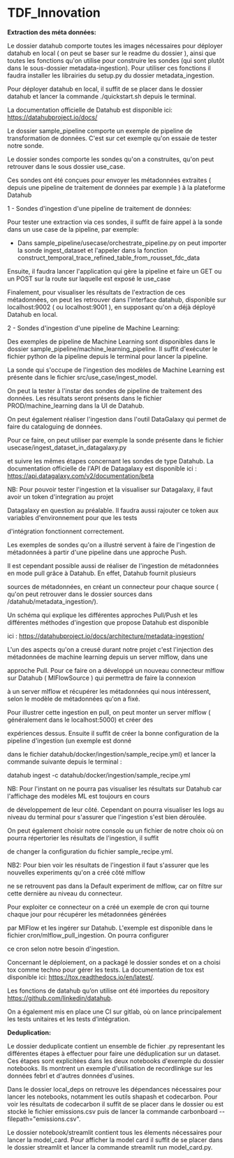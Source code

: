 # TDF_Innovation


**Extraction des méta données:**

Le dossier datahub comporte toutes les images nécessaires pour déployer datahub en local ( on peut se baser sur le readme du dossier ), ainsi que toutes les fonctions qu'on utilise pour construire les sondes (qui sont plutôt dans le sous-dossier metadata-ingestion). Pour utiliser ces fonctions il faudra installer les librairies du setup.py du dossier metadata_ingestion.

Pour déployer datahub en local, il suffit de se placer dans le dossier datahub et lancer la commande ./quickstart.sh depuis le terminal.

La documentation officielle de Datahub est disponible ici: https://datahubproject.io/docs/

Le dossier sample_pipeline comporte un exemple de pipeline de transformation de données. C'est sur cet exemple qu'on essaie de tester notre sonde.

Le dossier sondes comporte les sondes qu'on a construites, qu'on peut retrouver dans le sous dossier use_case.

Ces sondes ont été conçues pour envoyer les métadonnées extraites ( depuis une pipeline de traitement de données par exemple ) à la plateforme Datahub

1 - Sondes d'ingestion d'une pipeline de traitement de données:

Pour tester une extraction via ces sondes, il suffit de faire appel à la sonde dans un use case de la pipeline, par exemple:

* Dans sample_pipeline/usecase/orchestrate_pipeline.py on peut importer la sonde ingest_dataset et l'appeler dans la fonction construct_temporal_trace_refined_table_from_rousset_fdc_data

Ensuite, il faudra lancer l'application qui gère la pipeline et faire un GET ou un POST sur la route sur laquelle est exposé le use_case

Finalement, pour visualiser les résultats de l'extraction de ces métadonnées, on peut les retrouver dans l'interface datahub, disponible sur localhost:9002 ( ou localhost:9001 ), en supposant qu'on a déjà déployé Datahub en local.

2 - Sondes d'ingestion d'une pipeline de Machine Learning:

Des exemples de pipeline de Machine Learning sont disponibles dans le dossier sample_pipeline/machine_learning_pipeline. Il suffit d'exécuter le fichier python de la pipeline depuis le terminal pour lancer la pipeline.

La sonde qui s'occupe de l'ingestion des modèles de Machine Learning est présente dans le fichier src/use_case/ingest_model.

On peut la tester à l'instar des sondes de pipeline de traitement des données. Les résultats seront présents dans le fichier PROD/machine_learning dans la UI de Datahub.

On peut également réaliser l'ingestion dans l'outil DataGalaxy qui permet de faire du cataloguing de données.

Pour ce faire, on peut utiliser par exemple la sonde présente dans le fichier usecase/ingest_dataset_in_datagalaxy.py
 
et suivre les mêmes étapes concernant les sondes de type Datahub. La documentation officielle de l'API de Datagalaxy est disponible ici : https://api.datagalaxy.com/v2/documentation/beta

NB: Pour pouvoir tester l'ingestion et la visualiser sur Datagalaxy, il faut avoir un token d'integration au projet

Datagalaxy en question au préalable. Il faudra aussi rajouter ce token aux variables d'environnement pour que les tests

d'intégration fonctionnent correctement.


Les exemples de sondes qu'on a illustré servent à faire de l'ingestion de métadonnées à partir d'une pipeline dans une approche Push.

Il est cependant possible aussi de réaliser de l'ingestion de métadonnées en mode pull grâce à Datahub. En effet, Datahub fournit plusieurs

sources de métadonnées, en créant un connecteur pour chaque source ( qu'on peut retrouver dans le dossier sources dans /datahub/metadata_ingestion/).

Un schéma qui explique les différentes approches Pull/Push et les différentes méthodes d'ingestion que propose Datahub est disponible

ici : https://datahubproject.io/docs/architecture/metadata-ingestion/

L'un des aspects qu'on a creusé durant notre projet c'est l'injection des métadonnées de machine learning depuis un server mlflow, dans une 

approche Pull. Pour ce faire on a développé un nouveau connecteur mlflow sur Datahub ( MlFlowSource ) qui permettra de faire la connexion

à un server mlflow et récupérer les métadonnées qui nous intéressent, selon le modèle de métadonnées qu'on a fixé. 

Pour illustrer cette ingestion en pull, on peut monter un server mlflow ( généralement dans le localhost:5000) et créer des 

expériences dessus. Ensuite il suffit de créer la bonne configuration de la pipeline d'ingestion (un exemple est donné 

dans le fichier datahub/docker/ingestion/sample_recipe.yml) et lancer la commande suivante depuis le terminal :

datahub ingest -c datahub/docker/ingestion/sample_recipe.yml

NB: Pour l'instant on ne pourra pas visualiser les résultats sur Datahub car l'affichage des modèles ML est toujours en cours

de développement de leur côté. Cependant on pourra visualiser les logs au niveau du terminal pour s'assurer que l'ingestion s'est bien déroulée.

On peut également choisir notre console ou un fichier de notre choix où on pourra répertorier les résultats de l'ingestion, il suffit

de changer la configuration du fichier sample_recipe.yml.

NB2: Pour bien voir les résultats de l'ingestion il faut s'assurer que les nouvelles experiments qu'on a créé côté mlflow 

ne se retrouvent pas dans la Default experiment de mlflow, car on filtre sur cette dernière au niveau du connecteur.

Pour exploiter ce connecteur on a créé un exemple de cron qui tourne chaque jour pour récupérer les métadonnées générées

par MlFlow et les ingérer sur Datahub. L'exemple est disponible dans le fichier cron/mlflow_pull_ingestion. On pourra configurer

ce cron selon notre besoin d'ingestion.


Concernant le déploiement, on a packagé le dossier sondes et on a choisi tox comme techno pour gérer les tests. La documentation de tox est disponible ici: https://tox.readthedocs.io/en/latest/. 

Les fonctions de datahub qu’on utilise ont été importées du repository https://github.com/linkedin/datahub. 

On a également mis en place une CI sur gitlab, où on lance principalement les tests unitaires et les tests d’intégration. 


**Deduplication:**

Le dossier deduplicate contient un ensemble de fichier .py representant les différentes étapes à effectuer pour faire une déduplication sur un dataset. Ces étapes sont explicitées dans les deux notebooks d'exemple du dossier notebooks. Ils montrent un exemple d'utilisation de recordlinkge sur les données febrl et d'autres données d'usines.

Dans le dossier local_deps on retrouve les dépendances nécessaires pour lancer les notebooks, notamment les outils shapash et codecarbon. Pour voir les résultats de codecarbon il suffit de se placer dans le dossier ou est stocké le fichier emissions.csv puis de lancer la commande carbonboard --filepath="emissions.csv".

Le dossier notebook/streamlit contient tous les élements nécessaires pour lancer la model_card. Pour afficher la model card il suffit de se placer dans le dossier streamlit et lancer la commande streamlit run model_card.py.
